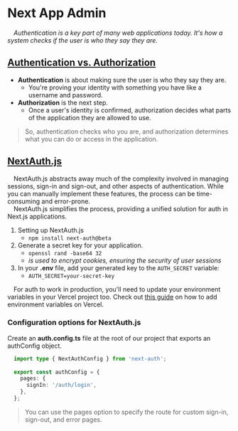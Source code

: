 # Next App Admin
&emsp;_Authentication is a key part of many web applications today. It's how a system checks if the user is who they say they are._

## [Authentication vs. Authorization](https://nextjs.org/docs/app/building-your-application/authentication)

+ **Authentication** is about making sure the user is who they say they are.
  - You're proving your identity with something you have like a username and password.
+ **Authorization** is the next step.
  - Once a user's identity is confirmed, authorization decides what parts of the application they are allowed to use.

> So, authentication checks who you are, and authorization determines what you can do or access in the application.

## [NextAuth.js](https://authjs.dev/reference/nextjs)

&emsp;NextAuth.js abstracts away much of the complexity involved in managing sessions, sign-in and sign-out, and other aspects of authentication.
While you can manually implement these features, the process can be time-consuming and error-prone.\
&emsp;NextAuth.js simplifies the process, providing a unified solution for auth in Next.js applications.

1. Setting up NextAuth.js
    + ``npm install next-auth@beta``
2. Generate a secret key for your application.
    + ``openssl rand -base64 32``
    + _is used to encrypt cookies, ensuring the security of user sessions_
3. In your **.env** file, add your generated key to the `AUTH_SECRET` variable:
    + ``AUTH_SECRET=your-secret-key``

&emsp;For auth to work in production, you'll need to update your environment variables in your Vercel project too.
Check out [this guide](https://vercel.com/docs/projects/environment-variables) on how to add environment variables on Vercel.

### Configuration options for NextAuth.js

Create an **auth.config.ts** file at the root of our project that exports an authConfig object.

```typescript
  import type { NextAuthConfig } from 'next-auth';
 
  export const authConfig = {
    pages: {
      signIn: '/auth/login',
    },
  };
```

> You can use the pages option to specify the route for custom sign-in, sign-out, and error pages.














